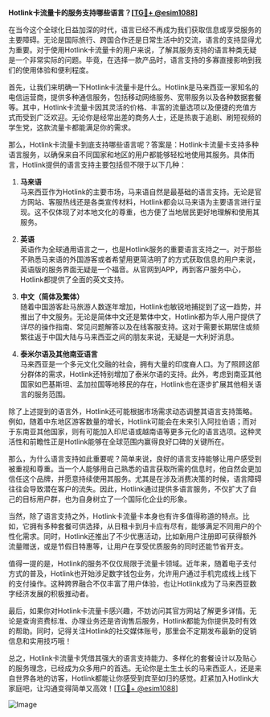 **Hotlink卡流量卡的服务支持哪些语言？[[TG💪+ @esim1088](https://t.me/s/esim1088)]**

在当今这个全球化日益加深的时代，语言已经不再成为我们获取信息或享受服务的主要障碍。无论是国际旅行、跨国合作还是日常生活中的交流，语言的支持显得尤为重要。对于使用Hotlink卡流量卡的用户来说，了解其服务支持的语言种类无疑是一个非常实际的问题。毕竟，在选择一款产品时，语言支持的多寡直接影响到我们的使用体验和便利程度。

首先，让我们来明确一下Hotlink卡流量卡是什么。Hotlink是马来西亚一家知名的电信运营商，提供多种通信服务，包括移动网络服务、宽带服务以及各种数据套餐等。其中，Hotlink卡流量卡因其灵活的价格、丰富的流量选项以及便捷的充值方式而受到广泛欢迎。无论你是经常出差的商务人士，还是热衷于追剧、刷短视频的学生党，这款流量卡都能满足你的需求。

那么，Hotlink卡流量卡到底支持哪些语言呢？答案是：Hotlink卡流量卡支持多种语言服务，以确保来自不同国家和地区的用户都能够轻松地使用其服务。具体而言，Hotlink提供的语言支持主要包括但不限于以下几种：

1. **马来语**  
   马来西亚作为Hotlink的主要市场，马来语自然是最基础的语言支持。无论是官方网站、客服热线还是各类宣传材料，Hotlink都会以马来语为主要语言进行呈现。这不仅体现了对本地文化的尊重，也方便了当地居民更好地理解和使用其服务。

2. **英语**  
   英语作为全球通用语言之一，也是Hotlink服务的重要语言支持之一。对于那些不熟悉马来语的外国游客或者希望用更简洁明了的方式获取信息的用户来说，英语版的服务界面无疑是一个福音。从官网到APP，再到客户服务中心，Hotlink都提供了全面的英文支持。

3. **中文（简体及繁体）**  
   随着中国游客赴马旅游人数逐年增加，Hotlink也敏锐地捕捉到了这一趋势，并推出了中文服务。无论是简体中文还是繁体中文，Hotlink都为华人用户提供了详尽的操作指南、常见问题解答以及在线客服支持。这对于需要长期居住或频繁往返于中国大陆与马来西亚之间的朋友来说，无疑是一大利好消息。

4. **泰米尔语及其他南亚语言**  
   马来西亚是一个多元文化交融的社会，拥有大量的印度裔人口。为了照顾这部分群体的需求，Hotlink还特别增加了泰米尔语的支持。此外，考虑到南亚其他国家如巴基斯坦、孟加拉国等地移民的存在，Hotlink也在逐步扩展其他相关语言的服务范围。

除了上述提到的语言外，Hotlink还可能根据市场需求动态调整其语言支持策略。例如，随着中东地区游客数量的增长，Hotlink可能会在未来引入阿拉伯语；而对于东南亚其他国家，则有可能加入印尼语或越南语等更多元化的语言选项。这种灵活性和前瞻性正是Hotlink能够在全球范围内赢得良好口碑的关键所在。

那么，为什么语言支持如此重要呢？简单来说，良好的语言支持能够让用户感受到被重视和尊重。当一个人能够用自己熟悉的语言获取所需的信息时，他自然会更加信任这个品牌，并愿意持续使用其服务。尤其是在涉及消费决策的时候，语言障碍往往会导致潜在客户的流失。因此，Hotlink通过提供多语言服务，不仅扩大了自己的目标用户群，也为自身树立了一个国际化企业的形象。

当然，除了语言支持之外，Hotlink卡流量卡本身也有许多值得称道的特点。比如，它拥有多种套餐可供选择，从日租卡到月卡应有尽有，能够满足不同用户的个性化需求。同时，Hotlink还推出了不少优惠活动，比如新用户注册即可获得额外流量赠送，或是节假日特惠等，让用户在享受优质服务的同时还能节省开支。

值得一提的是，Hotlink的服务不仅仅局限于流量卡领域。近年来，随着电子支付方式的普及，Hotlink也开始涉足数字钱包业务，允许用户通过手机完成线上线下的支付操作。这种跨界融合不仅丰富了用户体验，也让Hotlink成为了马来西亚数字经济发展的积极推动者。

最后，如果你对Hotlink卡流量卡感兴趣，不妨访问其官方网站了解更多详情。无论是查询资费标准、办理业务还是咨询售后服务，Hotlink都能为你提供及时有效的帮助。同时，记得关注Hotlink的社交媒体账号，那里会不定期发布最新的促销信息和实用技巧哦！

总之，Hotlink卡流量卡凭借其强大的语言支持能力、多样化的套餐设计以及贴心的服务理念，已经成为众多用户的首选。无论你是土生土长的马来西亚人，还是来自世界各地的访客，Hotlink都能让你感受到宾至如归的感觉。赶紧加入Hotlink大家庭吧，让沟通变得简单又高效！[[TG💪+ @esim1088](https://t.me/s/esim1088)]

![Image](https://i.postimg.cc/4NQfJmqS/Snipaste-2025-05-13-00-14-12.png)